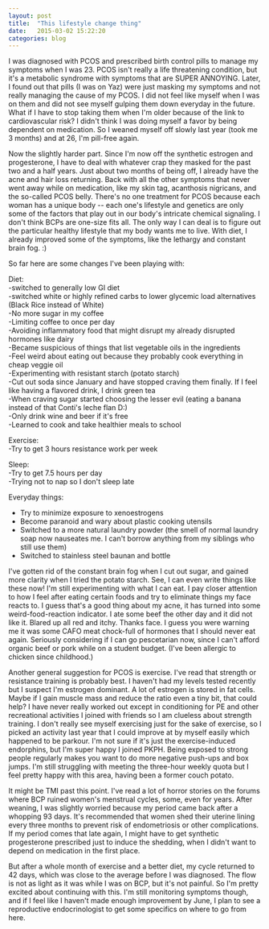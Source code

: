 ```yaml
---
layout: post
title:  "This lifestyle change thing"
date:   2015-03-02 15:22:20
categories: blog
---
```


I was diagnosed with PCOS and prescribed birth control pills to manage my symptoms when I was 23. PCOS isn't really a life threatening condition, but it's a metabolic syndrome with symptoms that are SUPER ANNOYING. Later, I found out that pills (I was on Yaz) were just masking my symptoms and not really managing the cause of my PCOS. I did not feel like myself when I was on them and did not see myself gulping them down everyday in the future. What if I have to stop taking them when I'm older because of the link to cardiovascular risk? I didn't think I was doing myself a favor by being dependent on medication. So I weaned myself off slowly last year (took me 3 months) and at 26, I'm pill-free again. 

Now the slightly harder part. Since I'm now off the synthetic estrogen and progesterone, I have to deal with whatever crap they masked for the past two and a half years. Just about two months of being off, I already have the acne and hair loss returning. Back with all the other symptoms that never went away while on medication, like my skin tag, acanthosis nigricans, and the so-called PCOS belly. There's no one treatment for PCOS because each woman has a unique body -- each one's lifestyle and genetics are only some of the factors that play out in our body's intricate chemical signaling. I don't think BCPs are one-size fits all. The only way I can deal is to figure out the particular healthy lifestyle that my body wants me to live. With diet, I already improved some of the symptoms, like the lethargy and constant brain fog. :)

So far here are some changes  I've been playing with:

Diet:  
-switched to generally low GI diet  
-switched white or highly refined carbs to lower glycemic load alternatives (Black Rice instead of White)  
-No more sugar in my coffee  
-Limiting coffee to once per day  
-Avoiding inflammatory food that might disrupt my already disrupted hormones like dairy  
-Became suspicious of things that list vegetable oils in the ingredients  
-Feel weird about eating out because they probably cook everything in cheap veggie oil  
-Experimenting with resistant starch (potato starch)  
-Cut out soda since January and have stopped craving them finally. If I feel like having a flavored drink, I drink green tea  
-When craving sugar started choosing the lesser evil (eating a banana instead of that Conti's leche flan D:)  
-Only drink wine and beer if it's free  
-Learned to cook and take healthier meals to school

Exercise:  
-Try to get 3 hours resistance work per week   

Sleep:  
-Try to get 7.5 hours per day  
-Trying not to nap so I don't sleep late  

Everyday things:  
- Try to minimize exposure to xenoestrogens  
- Become paranoid and wary about plastic cooking utensils  
- Switched to a more natural laundry powder (the smell of normal laundry soap now nauseates me. I can't borrow anything from my siblings who still use them)  
- Switched to stainless steel baunan and bottle  

I've gotten rid of the constant brain fog when I cut out sugar, and gained more clarity when I tried the potato starch. See, I can even write things like these now! I'm still experimenting with what I can eat. I pay closer attention to how I feel after eating certain foods and try to eliminate things my face reacts to. I guess that's a good thing about my acne, it has turned into some weird-food-reaction indicator. I ate some beef the other day and it did not like it. Blared up all red and itchy. Thanks face. I guess you were warning me it was some CAFO meat chock-full of hormones that I should never eat again. Seriously considering if I can go pescetarian now, since I can't afford organic beef or pork while on a student budget. (I've been allergic to chicken since childhood.)

Another general suggestion for PCOS is exercise. I've read that strength or resistance training is probably best. I haven't had my levels tested recently but I suspect I'm estrogen dominant. A lot of estrogen is stored in fat cells. Maybe if I gain muscle mass and reduce the ratio even a tiny bit, that could help? I have never really worked out except in conditioning for PE and other recreational activities I joined with friends so I am clueless about strength training. I don't really see myself exercising just for the sake of exercise, so I picked an activity last year that I could improve at by myself easily which happened to be parkour. I'm not sure if it's just the exercise-induced endorphins, but I'm super happy I joined PKPH. Being exposed to strong people regularly makes you want to do more negative push-ups and box jumps. I'm still struggling with meeting the three-hour weekly quota but I feel pretty happy with this area, having been a former couch potato.

It might be TMI past this point. I've read a lot of horror stories on the forums where BCP ruined women's menstrual cycles, some, even for years. After weaning, I was slightly worried because my period came back after a whopping 93 days. It's recommended that women shed their uterine lining every three months to prevent risk of endometriosis or other complications. If my period comes that late again, I might have to get synthetic progesterone prescribed just to induce the shedding, when I didn't want to depend on medication in the first place. 

But after a whole month of exercise and a better diet, my cycle returned to 42 days, which was close to the average before I was diagnosed. The flow is not as light as it was while I was on BCP, but it's not painful. So I'm pretty excited about continuing with this. I'm still monitoring symptoms though, and if I feel like I haven't made enough improvement by June, I plan to see a reproductive endocrinologist to get some specifics on where to go from here. 
